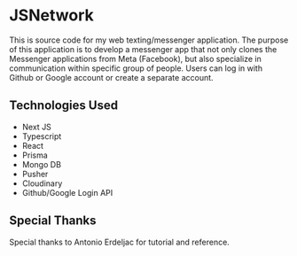 # JSNetwork
This is source code for my web texting/messenger application.
The purpose of this application is to develop a messenger app that not only clones the Messenger applications
from Meta (Facebook), but also specialize in communication within specific group of people.
Users can log in with Github or Google account or create a separate account.

## Technologies Used
- Next JS
- Typescript
- React
- Prisma
- Mongo DB
- Pusher
- Cloudinary
- Github/Google Login API

## Special Thanks
Special thanks to Antonio Erdeljac for tutorial and reference.
